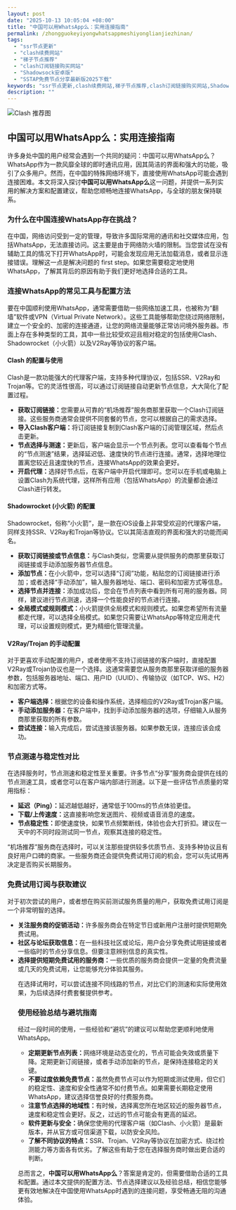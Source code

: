 ```yaml
---
layout: post
date: "2025-10-13 10:05:04 +08:00"
title: "中国可以用WhatsApp么：实用连接指南"
permalink: /zhongguokeyiyongwhatsappmeshiyonglianjiezhinan/
tags:
  - "ssr节点更新"
  - "clash续费网站"
  - "梯子节点推荐"
  - "clash订阅链接购买网站"
  - "Shadowsock安卓版"
  - "SSTAP免费节点分享最新版2025下载"
keywords: "ssr节点更新,clash续费网站,梯子节点推荐,clash订阅链接购买网站,Shadowsock安卓版,SSTAP免费节点分享最新版2025下载"
description: ""
---
```


![Clash 推荐图](https://clashjd.github.io/assets/img/免费节点订阅.png)

## 中国可以用WhatsApp么：实用连接指南


<p>许多身处中国的用户经常会遇到一个共同的疑问：中国可以用WhatsApp么？WhatsApp作为一款风靡全球的即时通讯应用，因其简洁的界面和强大的功能，吸引了众多用户。然而，在中国的特殊网络环境下，直接使用WhatsApp可能会遇到连接困难。本文将深入探讨<strong>中国可以用WhatsApp么</strong>这一问题，并提供一系列实用的解决方案和配置建议，帮助您顺畅地连接WhatsApp，与全球的朋友保持联系。</p>

<h3>为什么在中国连接WhatsApp存在挑战？</h3>

<p>在中国，网络访问受到一定的管理，导致许多国际常用的通讯和社交媒体应用，包括WhatsApp，无法直接访问。这主要是由于网络防火墙的限制。当您尝试在没有辅助工具的情况下打开WhatsApp时，可能会发现应用无法加载消息，或者显示连接错误。理解这一点是解决问题的 first step。如果您需要稳定地使用WhatsApp，了解其背后的原因有助于我们更好地选择合适的工具。</p>

<h3>连接WhatsApp的常见工具与配置方法</h3>

<p>要在中国顺利使用WhatsApp，通常需要借助一些网络加速工具，也被称为“翻墙”软件或VPN（Virtual Private Network）。这些工具能够帮助您绕过网络限制，建立一个安全的、加密的连接通道，让您的网络流量能够正常访问境外服务器。市面上存在多种类型的工具，其中一些比较受欢迎且相对稳定的包括使用Clash、Shadowrocket（小火箭）以及V2Ray等协议的客户端。</p>

<h4>Clash 的配置与使用</h4>

<p>Clash是一款功能强大的代理客户端，支持多种代理协议，包括SSR、V2Ray和Trojan等。它的灵活性很高，可以通过订阅链接自动更新节点信息，大大简化了配置过程。</p>
<ul>
    <li><strong>获取订阅链接：</strong>您需要从可靠的“机场推荐”服务商那里获取一个Clash订阅链接。这些服务商通常会提供不同套餐的节点，您可以根据自己的需求选择。</li>
    <li><strong>导入Clash客户端：</strong>将订阅链接复制到Clash客户端的订阅管理区域，然后点击更新。</li>
    <li><strong>节点选择与测速：</strong>更新后，客户端会显示一个节点列表。您可以查看每个节点的“节点测速”结果，选择延迟低、速度快的节点进行连接。通常，选择地理位置离您较近且速度快的节点，连接WhatsApp的效果会更好。</li>
    <li><strong>开启代理：</strong>选择好节点后，在客户端中开启代理即可。您可以在手机或电脑上设置Clash为系统代理，这样所有应用（包括WhatsApp）的流量都会通过Clash进行转发。</li>
</ul>

<h4>Shadowrocket (小火箭) 的配置</h4>

<p>Shadowrocket，俗称“小火箭”，是一款在iOS设备上非常受欢迎的代理客户端，同样支持SSR、V2Ray和Trojan等协议。它以其简洁直观的界面和强大的功能而闻名。</p>
<ul>
    <li><strong>获取订阅链接或节点信息：</strong>与Clash类似，您需要从提供服务的商那里获取订阅链接或手动添加服务器节点信息。</li>
    <li><strong>添加节点：</strong>在小火箭中，您可以选择“订阅”功能，粘贴您的订阅链接进行添加；或者选择“手动添加”，输入服务器地址、端口、密码和加密方式等信息。</li>
    <li><strong>选择节点并连接：</strong>添加成功后，您会在节点列表中看到所有可用的服务器。同样，建议进行节点测速，选择一个性能良好的节点进行连接。</li>
    <li><strong>全局模式或规则模式：</strong>小火箭提供全局模式和规则模式。如果您希望所有流量都走代理，可以选择全局模式。如果您只需要让WhatsApp等特定应用走代理，可以设置规则模式，更为精细化管理流量。</li>
</ul>

<h4>V2Ray/Trojan 的手动配置</h4>

<p>对于更喜欢手动配置的用户，或者使用不支持订阅链接的客户端时，直接配置V2Ray或Trojan协议也是一个选择。这通常需要您从服务商那里获取详细的服务器参数，包括服务器地址、端口、用户ID（UUID）、传输协议（如TCP、WS、H2）和加密方式等。</p>
<ul>
    <li><strong>客户端选择：</strong>根据您的设备和操作系统，选择相应的V2Ray或Trojan客户端。</li>
    <li><strong>手动添加服务器：</strong>在客户端中，找到手动添加服务器的选项，仔细输入从服务商那里获取的所有参数。</li>
    <li><strong>尝试连接：</strong>输入完成后，尝试连接该服务器。如果参数无误，连接应该会成功。</li>
</ul>

<h3>节点测速与稳定性对比</h3>

<p>在选择服务时，节点测速和稳定性至关重要。许多节点“分享”服务商会提供在线的节点测速工具，或者您可以在客户端内部进行测速。以下是一些评估节点质量的常用指标：</p>
<ul>
    <li><strong>延迟（Ping）：</strong>延迟越低越好，通常低于100ms的节点体验更佳。</li>
    <li><strong>下载/上传速度：</strong>这直接影响您发送图片、视频或语音消息的速度。</li>
    <li><strong>节点稳定性：</strong>即使速度快，如果节点频繁断线，体验也会大打折扣。建议在一天中的不同时段测试同一节点，观察其连接的稳定性。</li>
</ul>
<p>“机场推荐”服务商在选择时，可以关注那些提供较多优质节点、支持多种协议且有良好用户口碑的商家。一些服务商还会提供免费试用订阅的机会，您可以先试用再决定是否购买长期服务。</p>

<h3>免费试用订阅与获取建议</h3>

<p>对于初次尝试的用户，或者想在购买前测试服务质量的用户，获取免费试用订阅是一个非常明智的选择。</p>
<ul>
    <li><strong>关注服务商的促销活动：</strong>许多服务商会在特定节日或新用户注册时提供短期免费试用。</li>
    <li><strong>社区与论坛获取信息：</strong>在一些科技社区或论坛，用户会分享免费试用链接或者一些临时的节点分享信息。但要注意辨别信息的真实性。</li>
    <li><strong>选择提供短期免费试用的服务商：</strong>一些优质的服务商会提供一定量的免费流量或几天的免费试用，让您能够充分体验其服务。</li
</ul>
<p>在选择试用时，可以尝试连接不同线路的节点，对比它们的测速和实际使用效果，为后续选择付费套餐提供参考。</p>

<h3>使用经验总结与避坑指南</h3>

<p>经过一段时间的使用，一些经验和“避坑”的建议可以帮助您更顺利地使用WhatsApp。</p>
<ul>
    <li><strong>定期更新节点列表：</strong>网络环境是动态变化的，节点可能会失效或质量下降。定期更新订阅链接，或者手动添加新的节点，是保持连接稳定的关键。</li>
    <li><strong>不要过度依赖免费节点：</strong>虽然免费节点可以作为短期或测试使用，但它们的稳定性、速度和安全性通常不如付费节点。如果需要长期稳定使用WhatsApp，建议选择信誉良好的付费服务商。</li>
    <li><strong>注意节点选择的地域性：</strong>有时候，选择离您所在地区较近的服务器节点，速度和稳定性会更好。反之，过远的节点可能会有更高的延迟。</li>
    <li><strong>软件更新与安全：</strong>确保您使用的代理客户端（如Clash、小火箭）是最新版本，并从官方或可信渠道下载，以防安全风险。</li>
    <li><strong>了解不同协议的特点：</strong>SSR、Trojan、V2Ray等协议在加密方式、绕过检测能力等方面各有优劣。了解这些有助于您在选择服务商时做出更合适的判断。</li>
</ul>
<p>总而言之，<strong>中国可以用WhatsApp么</strong>？答案是肯定的，但需要借助合适的工具和配置。通过本文提供的配置方法、节点选择建议以及经验总结，相信您能够更有效地解决在中国使用WhatsApp时遇到的连接问题，享受畅通无阻的沟通体验。</p>